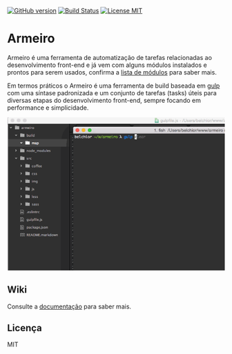 [![GitHub version](https://badge.fury.io/gh/belchior%2Farmeiro.svg)](https://badge.fury.io/gh/belchior%2Farmeiro)
[![Build Status](https://travis-ci.org/belchior/armeiro.svg?branch=master)](https://travis-ci.org/belchior/armeiro)
[![License MIT](https://img.shields.io/badge/license-MIT-blue.svg)](https://opensource.org/licenses/MIT)

# Armeiro
Armeiro é uma ferramenta de automatização de tarefas relacionadas ao desenvolvimento front-end e já vem com alguns módulos instalados e prontos para serem usados, confirma a [lista de módulos](https://github.com/belchior/armeiro/wiki#instalando-modulos) para saber mais.

Em termos práticos o Armeiro é uma ferramenta de build baseada em [gulp](https://github.com/gulpjs/gulp) com uma síntase padronizada e um conjunto de tarefas (tasks) úteis para diversas etapas do desenvolvimento front-end, sempre focando em performance e simplicidade.

![armeiro](https://raw.githubusercontent.com/belchior/armeiro/master/armeiro.gif)


## Wiki
Consulte a [documentação](https://github.com/belchior/armeiro/wiki) para saber mais.

## Licença
MIT
